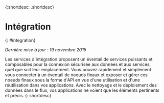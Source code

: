 {:shortdesc: .shortdesc} 

# Intégration
{: #integration}

*Dernière mise à jour : 19 novembre 2015*

Les services d'intégration proposent un éventail de services puissants et composables pour la connexion sécurisée aux données et aux services, quel que
soit leur emplacement. Vous pouvez rapidement et simplement vous connecter à un éventail de noeuds finaux et exposer et gérer ces noeuds finaux sous la forme d'API
en vue d'une utilisation et d'une réutilisation dans vos applications. Avec le nettoyage et le déploiement des données dans le flux, vos applications ne voient que les éléments pertinents et précis.
{: shortdesc}


